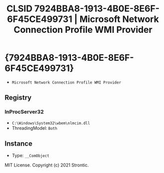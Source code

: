 ﻿---
title: "CLSID 7924BBA8-1913-4B0E-8E6F-6F45CE499731 | Microsoft Network Connection Profile WMI Provider"
excerpt: What is COM-Object CLSID 7924BBA8-1913-4B0E-8E6F-6F45CE499731?
---

# {7924BBA8-1913-4B0E-8E6F-6F45CE499731}

* `Microsoft Network Connection Profile WMI Provider`

## Registry


### InProcServer32

* `C:\Windows\System32\wbem\nlmcim.dll`
* ThreadingModel: `Both`

## Instance

* Type: `__ComObject`

MIT License. Copyright (c) 2021 Strontic.


